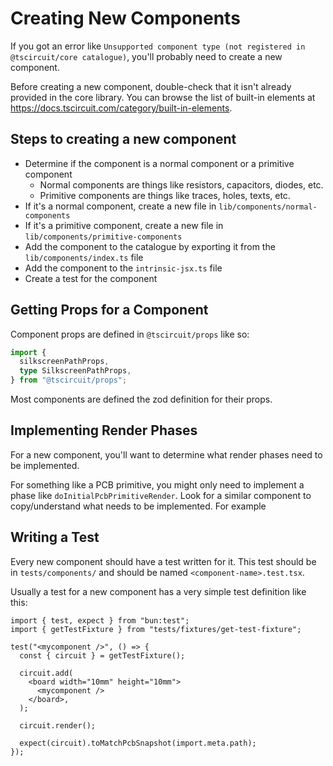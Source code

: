 # Creating New Components

If you got an error like `Unsupported component type (not registered in @tscircuit/core catalogue)`, you'll probably need to create a new component.

Before creating a new component, double-check that it isn't already provided in the core library. You can browse the list of built-in elements at <https://docs.tscircuit.com/category/built-in-elements>.

## Steps to creating a new component

- Determine if the component is a normal component or a primitive component
  - Normal components are things like resistors, capacitors, diodes, etc.
  - Primitive components are things like traces, holes, texts, etc.
- If it's a normal component, create a new file in `lib/components/normal-components`
- If it's a primitive component, create a new file in `lib/components/primitive-components`
- Add the component to the catalogue by exporting it from the `lib/components/index.ts` file
- Add the component to the `intrinsic-jsx.ts` file
- Create a test for the component

## Getting Props for a Component

Component props are defined in `@tscircuit/props` like so:

```ts
import {
  silkscreenPathProps,
  type SilkscreenPathProps,
} from "@tscircuit/props";
```

Most components are defined the zod definition for their props.

## Implementing Render Phases

For a new component, you'll want to determine what render phases need to be implemented.

For something like a PCB primitive, you might only need to implement a phase like `doInitialPcbPrimitiveRender`. Look for a similar component to copy/understand what needs to be implemented. For example

## Writing a Test

Every new component should have a test written for it. This test should be in `tests/components/` and should be named `<component-name>.test.tsx`.

Usually a test for a new component has a very simple test definition like this:

```tsx
import { test, expect } from "bun:test";
import { getTestFixture } from "tests/fixtures/get-test-fixture";

test("<mycomponent />", () => {
  const { circuit } = getTestFixture();

  circuit.add(
    <board width="10mm" height="10mm">
      <mycomponent />
    </board>,
  );

  circuit.render();

  expect(circuit).toMatchPcbSnapshot(import.meta.path);
});
```
